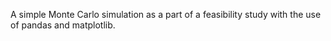A simple Monte Carlo simulation as a part of a feasibility study with the use of pandas and matplotlib.
